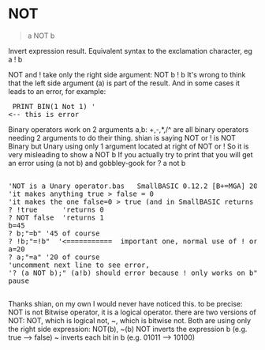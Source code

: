 # NOT

> a NOT b

Invert expression result. Equivalent syntax to the exclamation character, eg a ! b

NOT and ! take only the right side argument:
NOT b
! b
It's wrong to think that the left side argument (a) is part of the result.
And in some cases it leads to an error, for example: <pre>
PRINT  BIN(1 Not 1) ' <-- this is error
</pre>


Binary operators work on 2 arguments a,b: +,-,*,/^ are all binary operators needing 2 arguments to do their thing.
shian is saying NOT or ! is NOT Binary but Unary using only 1 argument located at right of NOT or !
So it is very misleading to show a NOT b 
If you actually try to print that you will get an error using (a not b) and gobbley-gook for ? a not b
<pre>

'NOT is a Unary operator.bas   SmallBASIC 0.12.2 [B+=MGA] 2016-03-13
'it makes anything true > false = 0
'it makes the one false=0 > true (and in SmallBASIC returns 1 as C developer would have it)
? !true      'returns 0
? NOT false  'returns 1
b=45
? b;"=b" '45 of course
? !b;"=!b"  '<===========  important one, normal use of ! or NOT output is 0
a=20
? a;"=a" '20 of course
'uncomment next line to see error, 
'? (a NOT b);" (a!b) should error because ! only works on b" '(EXPR): Missing ')'
pause

</pre>

Thanks shian, on my own I would never have noticed this.
to be precise: NOT is not Bitwise operator, it is a logical operator.
there are two versions of NOT:
NOT, which is logical not,
~, which is bitwise not.
Both are using only the right side expression: NOT(b), ~(b)
NOT inverts the expression b (e.g. true --> false)
~  inverts each bit in b (e.g. 01011 --> 10100)
